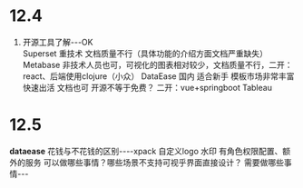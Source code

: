 # 12.4
1. 开源工具了解---OK  
Superset 重技术 文档质量不行（具体功能的介绍方面文档严重缺失）
Metabase 非技术人员也可，可视化的图表相对较少，文档质量不行，二开：react、后端使用clojure（小众）
DataEase 国内 适合新手  模板市场非常丰富  快速出活  文档也可   开源不等于免费？ 二开：vue+springboot
Tableau  
# 12.5
**dataease**
	花钱与不花钱的区别----xpack 自定义logo 水印 有角色权限配置、额外的服务
	可以做哪些事情？哪些场景不支持可视乎界面直接设计？
	需要做哪些事情---

